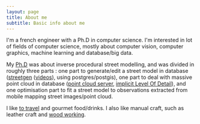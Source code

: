 ```yaml
---
layout: page
title: About me
subtitle: Basic info about me
---
```


I'm a french engineer with a  Ph.D in computer science.
I'm interested in lot of fields of computer science, mostly about computer vision, computer graphics, machine learning and database/big data.

My [Ph.D](https://github.com/Remi-C/inverse_procedural_street_modelling) was about inverse procedural street modelling, and was divided in roughly three parts : one part to generate/edit a street model in database ([streetgen](http://www.isprs-ann-photogramm-remote-sens-spatial-inf-sci.net/II-3-W5/409/2015/isprsannals-II-3-W5-409-2015.pdf) ([videos](https://www.youtube.com/channel/UCn4KJ6gBgPuVQV3suF4QbjQ)), using postgres/postgis), one part to deal with massive point cloud in database ([point cloud server](http://www.sciencedirect.com/science/article/pii/S092427161630123X), [implicit Level Of Detail](http://arxiv.org/abs/1602.06920)), and one optimisation part to fit a street model to observations extracted from mobile mapping street images/point cloud.

I like [to travel](http://www.laruevibre.org/) and gourmet food/drinks.
I also like manual craft, such as leather craft and [wood working](http://remi-c.github.io/ultra_molkky/).

